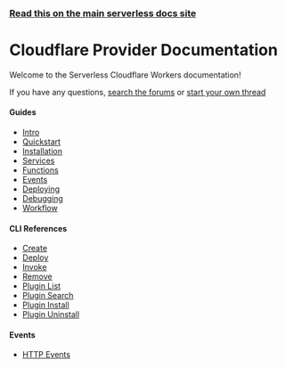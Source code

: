 <!--
title: Serverless - Cloudflare Workers Documentation
menuText: Cloudflare Workers
menuOrder: 7
layout: Doc
-->

<!-- DOCS-SITE-LINK:START automatically generated  -->

### [Read this on the main serverless docs site](https://www.serverless.com/framework/docs/)

<!-- DOCS-SITE-LINK:END -->

# Cloudflare Provider Documentation

Welcome to the Serverless Cloudflare Workers documentation!

If you have any questions, [search the forums](https://forum.serverless.com?utm_source=framework-docs) or [start your own thread](https://forum.serverless.com?utm_source=framework-docs)

<div class="docsSections">
 <div class="docsSection">
   <div class="docsSectionSubHeader">
     <h4>Guides</h4>
   </div>
   <div class="docsProviderItems">
     <ul>
       <li><a href="./guide/intro.md">Intro</a></li>
       <li><a href="./guide/quick-start.md">Quickstart</a></li>
       <li><a href="./guide/installation.md">Installation</a></li>
       <li><a href="./guide/services.md">Services</a></li>
       <li><a href="./guide/functions.md">Functions</a></li>
       <li><a href="./guide/events.md">Events</a></li>
       <li><a href="./guide/deploying.md">Deploying</a></li>
       <li><a href="./guide/debugging.md">Debugging</a></li>
       <li><a href="./guide/workflow.md">Workflow</a></li>
     </ul>
   </div>
 </div>

 <div class="docsSection">
   <div class="docsSectionSubHeader">
     <h4>CLI References</h4>
   </div>
   <div class="docsProviderItems">
     <ul>
       <li><a href="./cli-reference/create.md">Create</a></li>
       <li><a href="./cli-reference/deploy.md">Deploy</a></li>
       <li><a href="./cli-reference/invoke.md">Invoke</a></li>
       <li><a href="./cli-reference/remove.md">Remove</a></li>
       <li><a href="./cli-reference/plugin-list.md">Plugin List</a></li>
       <li><a href="./cli-reference/plugin-search.md">Plugin Search</a></li>
       <li><a href="./cli-reference/plugin-install.md">Plugin Install</a></li>
       <li><a href="./cli-reference/plugin-uninstall.md">Plugin Uninstall</a></li>
     </ul>
   </div>
 </div>

 <div class="docsSection">
   <div class="docsSectionSubHeader">
     <h4>Events</h4>
   </div>
   <div class="docsProviderItems">
     <ul>
       <li><a href="./events/http.md">HTTP Events</a></li>
     </ul>
   </div>
 </div>
</div>
